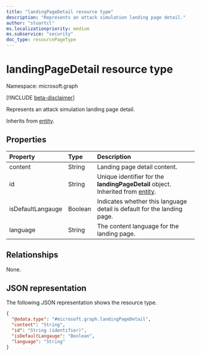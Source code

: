 ```yaml
---
title: "landingPageDetail resource type"
description: "Represents an attack simulation landing page detail."
author: "stuartcl"
ms.localizationpriority: medium
ms.subservice: "security"
doc_type: resourcePageType
---
```


# landingPageDetail resource type

Namespace: microsoft.graph

[!INCLUDE [beta-disclaimer](../../includes/beta-disclaimer.md)]

Represents an attack simulation landing page detail.

Inherits from [entity](../resources/entity.md).

## Properties

|Property|Type|Description|
|:---|:---|:---|
|content|String|Landing page detail content.|
|id|String|Unique identifier for the **landingPageDetail** object. Inherited from [entity](../resources/entity.md).|
|isDefaultLangauge|Boolean|Indicates whether this language detail is default for the landing page.|
|language|String|The content language for the landing page.|

## Relationships

None.

## JSON representation

The following JSON representation shows the resource type.
<!-- {
  "blockType": "resource",
  "keyProperty": "id",
  "@odata.type": "microsoft.graph.landingPageDetail",
  "baseType": "microsoft.graph.entity",
  "openType": false
}
-->
``` json
{
  "@odata.type": "#microsoft.graph.landingPageDetail",
  "content": "String",
  "id": "String (identifier)",
  "isDefaultLangauge": "Boolean",
  "language": "String"
}
```
